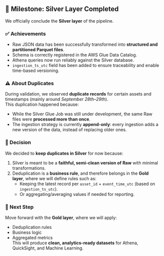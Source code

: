## 🥈 Milestone: Silver Layer Completed

We officially conclude the **Silver layer** of the pipeline.  

### ✅ Achievements
- Raw JSON data has been successfully transformed into **structured and partitioned Parquet files**.
- Schema is correctly registered in the AWS Glue Data Catalog.
- Athena queries now run reliably against the Silver database.
- `ingestion_ts_utc` field has been added to ensure traceability and enable time-based versioning.

### ⚠️ About Duplicates
During validation, we observed **duplicate records** for certain assets and timestamps (mainly around *September 28th–29th*).  
This duplication happened because:
- While the Silver Glue Job was still under development, the same Raw files were **processed more than once**.
- The ingestion strategy is currently **append-only**: every ingestion adds a new version of the data, instead of replacing older ones.

### 📝 Decision
We decided to **keep duplicates in Silver** for now because:
1. Silver is meant to be a **faithful, semi-clean version of Raw** with minimal transformations.  
2. Deduplication is a **business rule**, and therefore belongs in the **Gold layer**, where we will define rules such as:
   - Keeping the latest record per `asset_id` + `event_time_utc` (based on `ingestion_ts_utc`).
   - Or aggregating/averaging values if needed for reporting.

### 🚀 Next Step
Move forward with the **Gold layer**, where we will apply:
- Deduplication rules
- Business logic
- Aggregated metrics  
This will produce **clean, analytics-ready datasets** for Athena, QuickSight, and Machine Learning.
